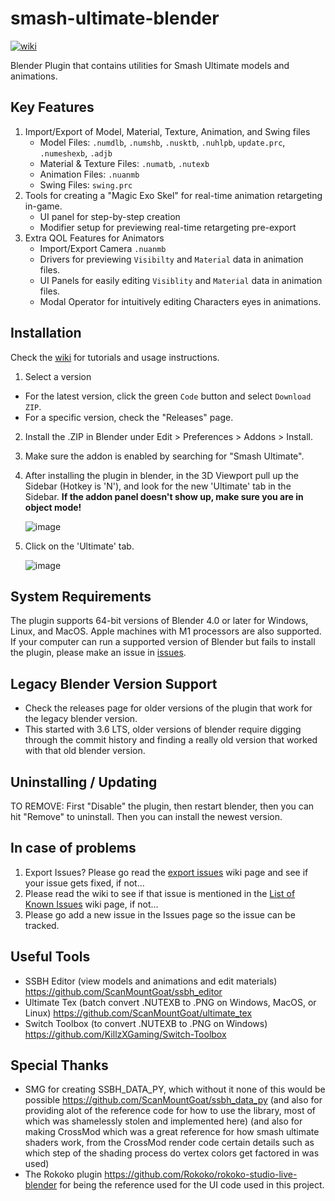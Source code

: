 # smash-ultimate-blender 
[![wiki](https://img.shields.io/badge/wiki-guide-success)](https://github.com/ssbucarlos/smash-ultimate-blender/wiki)

Blender Plugin that contains utilities for Smash Ultimate models and animations.

## Key Features
1. Import/Export of Model, Material, Texture, Animation, and Swing files
   - Model Files: `.numdlb`, `.numshb`, `.nusktb`, `.nuhlpb`, `update.prc`, `.numeshexb`, `.adjb`
   - Material & Texture Files: `.numatb`, `.nutexb`
   - Animation Files: `.nuanmb` 
   - Swing Files: `swing.prc`
2. Tools for creating a "Magic Exo Skel" for real-time animation retargeting in-game.
   - UI panel for step-by-step creation
   - Modifier setup for previewing real-time retargeting pre-export
3. Extra QOL Features for Animators
   - Import/Export Camera `.nuanmb`
   - Drivers for previewing `Visibilty` and `Material` data in animation files.
   - UI Panels for easily editing `Visiblity` and `Material` data in animation files.
   - Modal Operator for intuitively editing Characters eyes in animations.

## Installation
Check the [wiki](https://github.com/ssbucarlos/smash-ultimate-blender/wiki) for tutorials and usage instructions. 
1. Select a version
  - For the latest version, click the green `Code` button and select `Download ZIP`.
  - For a specific version, check the "Releases" page.
2. Install the .ZIP in Blender under Edit > Preferences > Addons > Install. 
3. Make sure the addon is enabled by searching for "Smash Ultimate".
4. After installing the plugin in blender, in the 3D Viewport pull up the Sidebar (Hotkey is 'N'), and look for the new 'Ultimate' tab in the Sidebar. **If the addon panel doesn't show up, make sure you are in object mode!**

    ![image](https://user-images.githubusercontent.com/77519735/131579719-3bf859ac-40ad-4661-8b4c-0d0d0e34da8a.png)
5. Click on the 'Ultimate' tab.

    ![image](https://github.com/ssbucarlos/smash-ultimate-blender/assets/77519735/b9fab746-2ddf-45f8-8cec-4351993219d5)



## System Requirements
The plugin supports 64-bit versions of Blender 4.0 or later for Windows, Linux, and MacOS. Apple machines with M1 processors are also supported.
If your computer can run a supported version of Blender but fails to install the plugin, please make an issue in [issues](https://github.com/ssbucarlos/smash-ultimate-blender/issues).

## Legacy Blender Version Support
* Check the releases page for older versions of the plugin that work for the legacy blender version.
* This started with 3.6 LTS, older versions of blender require digging through the commit history and finding a really old version that worked with that old blender version.

## Uninstalling / Updating
TO REMOVE: First "Disable" the plugin, then restart blender, then you can hit "Remove" to uninstall. Then you can install the newest version.

## In case of problems
1. Export Issues? Please go read the [export issues](https://github.com/ssbucarlos/smash-ultimate-blender/wiki/Read-this-if-you-have-export-issues.-Or-want-to-avoid-Export-Issues) wiki page and see if your issue gets fixed, if not...
2. Please read the wiki to see if that issue is mentioned in the [List of Known Issues](https://github.com/ssbucarlos/smash-ultimate-blender/wiki/Known-Blender-Issues) wiki page, if not...
3. Please go add a new issue in the Issues page so the issue can be tracked.

## Useful Tools
* SSBH Editor (view models and animations and edit materials) https://github.com/ScanMountGoat/ssbh_editor
* Ultimate Tex (batch convert .NUTEXB to .PNG on Windows, MacOS, or Linux) https://github.com/ScanMountGoat/ultimate_tex
* Switch Toolbox (to convert .NUTEXB to .PNG on Windows) https://github.com/KillzXGaming/Switch-Toolbox

## Special Thanks
* SMG for creating SSBH_DATA_PY, which without it none of this would be possible https://github.com/ScanMountGoat/ssbh_data_py
(and also for providing alot of the reference code for how to use the library, most of which was shamelessly stolen and implemented here)
(and also for making CrossMod which was a great reference for how smash ultimate shaders work, from the CrossMod render code certain details such as which step of the shading process do vertex colors get factored in was used)
* The Rokoko plugin https://github.com/Rokoko/rokoko-studio-live-blender for being the reference used for the UI code used in this project.
